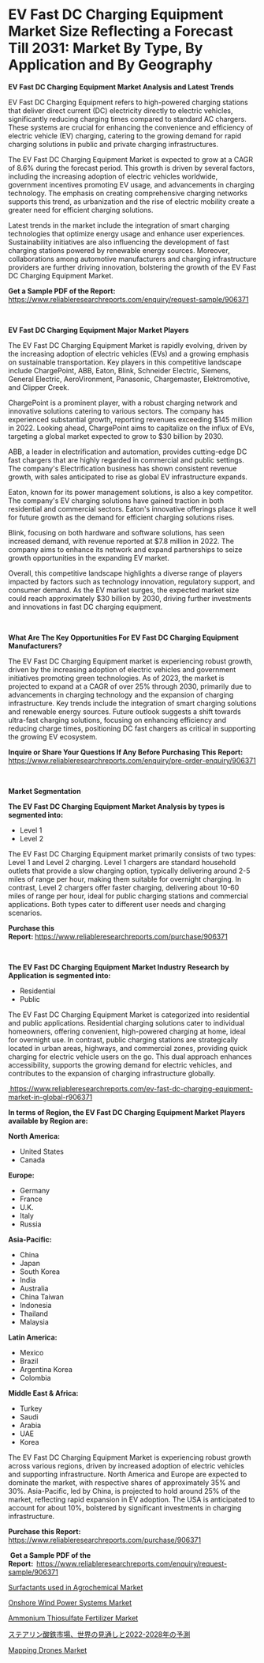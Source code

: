 <p><h1>EV Fast DC Charging Equipment Market Size Reflecting a Forecast Till 2031: Market By Type, By Application and By Geography</h1></p><p><strong>EV Fast DC Charging Equipment Market Analysis and Latest Trends</strong></p>
<p><p>EV Fast DC Charging Equipment refers to high-powered charging stations that deliver direct current (DC) electricity directly to electric vehicles, significantly reducing charging times compared to standard AC chargers. These systems are crucial for enhancing the convenience and efficiency of electric vehicle (EV) charging, catering to the growing demand for rapid charging solutions in public and private charging infrastructures.</p><p>The EV Fast DC Charging Equipment Market is expected to grow at a CAGR of 8.6% during the forecast period. This growth is driven by several factors, including the increasing adoption of electric vehicles worldwide, government incentives promoting EV usage, and advancements in charging technology. The emphasis on creating comprehensive charging networks supports this trend, as urbanization and the rise of electric mobility create a greater need for efficient charging solutions.</p><p>Latest trends in the market include the integration of smart charging technologies that optimize energy usage and enhance user experiences. Sustainability initiatives are also influencing the development of fast charging stations powered by renewable energy sources. Moreover, collaborations among automotive manufacturers and charging infrastructure providers are further driving innovation, bolstering the growth of the EV Fast DC Charging Equipment Market.</p></p>
<p><strong>Get a Sample PDF of the Report:&nbsp;</strong> <a href="https://www.reliableresearchreports.com/enquiry/request-sample/906371">https://www.reliableresearchreports.com/enquiry/request-sample/906371</a></p>
<p>&nbsp;</p>
<p><strong>EV Fast DC Charging Equipment Major Market Players</strong></p>
<p><p>The EV Fast DC Charging Equipment Market is rapidly evolving, driven by the increasing adoption of electric vehicles (EVs) and a growing emphasis on sustainable transportation. Key players in this competitive landscape include ChargePoint, ABB, Eaton, Blink, Schneider Electric, Siemens, General Electric, AeroVironment, Panasonic, Chargemaster, Elektromotive, and Clipper Creek.</p><p>ChargePoint is a prominent player, with a robust charging network and innovative solutions catering to various sectors. The company has experienced substantial growth, reporting revenues exceeding $145 million in 2022. Looking ahead, ChargePoint aims to capitalize on the influx of EVs, targeting a global market expected to grow to $30 billion by 2030.</p><p>ABB, a leader in electrification and automation, provides cutting-edge DC fast chargers that are highly regarded in commercial and public settings. The company's Electrification business has shown consistent revenue growth, with sales anticipated to rise as global EV infrastructure expands.</p><p>Eaton, known for its power management solutions, is also a key competitor. The company's EV charging solutions have gained traction in both residential and commercial sectors. Eaton's innovative offerings place it well for future growth as the demand for efficient charging solutions rises.</p><p>Blink, focusing on both hardware and software solutions, has seen increased demand, with revenue reported at $7.8 million in 2022. The company aims to enhance its network and expand partnerships to seize growth opportunities in the expanding EV market.</p><p>Overall, this competitive landscape highlights a diverse range of players impacted by factors such as technology innovation, regulatory support, and consumer demand. As the EV market surges, the expected market size could reach approximately $30 billion by 2030, driving further investments and innovations in fast DC charging equipment.</p></p>
<p>&nbsp;</p>
<p><strong>What Are The Key Opportunities For EV Fast DC Charging Equipment Manufacturers?</strong></p>
<p><p>The EV Fast DC Charging Equipment market is experiencing robust growth, driven by the increasing adoption of electric vehicles and government initiatives promoting green technologies. As of 2023, the market is projected to expand at a CAGR of over 25% through 2030, primarily due to advancements in charging technology and the expansion of charging infrastructure. Key trends include the integration of smart charging solutions and renewable energy sources. Future outlook suggests a shift towards ultra-fast charging solutions, focusing on enhancing efficiency and reducing charge times, positioning DC fast chargers as critical in supporting the growing EV ecosystem.</p></p>
<p><strong>Inquire or Share Your Questions If Any Before Purchasing This Report:</strong> <a href="https://www.reliableresearchreports.com/enquiry/pre-order-enquiry/906371">https://www.reliableresearchreports.com/enquiry/pre-order-enquiry/906371</a></p>
<p>&nbsp;</p>
<p><strong>Market Segmentation</strong></p>
<p><strong>The EV Fast DC Charging Equipment Market Analysis by types is segmented into:</strong></p>
<p><ul><li>Level 1</li><li>Level 2</li></ul></p>
<p><p>The EV Fast DC Charging Equipment market primarily consists of two types: Level 1 and Level 2 charging. Level 1 chargers are standard household outlets that provide a slow charging option, typically delivering around 2-5 miles of range per hour, making them suitable for overnight charging. In contrast, Level 2 chargers offer faster charging, delivering about 10-60 miles of range per hour, ideal for public charging stations and commercial applications. Both types cater to different user needs and charging scenarios.</p></p>
<p><strong>Purchase this Report:&nbsp;</strong><a href="https://www.reliableresearchreports.com/purchase/906371">https://www.reliableresearchreports.com/purchase/906371</a></p>
<p>&nbsp;</p>
<p><strong>The EV Fast DC Charging Equipment Market Industry Research by Application is segmented into:</strong></p>
<p><ul><li>Residential</li><li>Public</li></ul></p>
<p><p>The EV Fast DC Charging Equipment Market is categorized into residential and public applications. Residential charging solutions cater to individual homeowners, offering convenient, high-powered charging at home, ideal for overnight use. In contrast, public charging stations are strategically located in urban areas, highways, and commercial zones, providing quick charging for electric vehicle users on the go. This dual approach enhances accessibility, supports the growing demand for electric vehicles, and contributes to the expansion of charging infrastructure globally.</p></p>
<p><a href="https://www.reliableresearchreports.com/ev-fast-dc-charging-equipment-market-in-global-r906371">&nbsp;https://www.reliableresearchreports.com/ev-fast-dc-charging-equipment-market-in-global-r906371</a></p>
<p><strong>In terms of Region, the EV Fast DC Charging Equipment Market Players available by Region are:</strong></p>
<p>
    <p> <strong> North America: </strong>
        <ul>
            <li>United States</li>
            <li>Canada</li>
        </ul>
        </p> 
    <p> <strong> Europe: </strong>
        <ul>
            <li>Germany</li>
            <li>France</li>
            <li>U.K.</li>
            <li>Italy</li>
            <li>Russia</li>
        </ul>
        </p> 
    <p> <strong> Asia-Pacific: </strong>
        <ul>
            <li>China</li>
            <li>Japan</li>
            <li>South Korea</li>
            <li>India</li>
            <li>Australia</li>
            <li>China Taiwan</li>
            <li>Indonesia</li>
            <li>Thailand</li>
            <li>Malaysia</li>
        </ul>
        </p> 
    <p> <strong> Latin America: </strong>
        <ul>
            <li>Mexico</li>
            <li>Brazil</li>
            <li>Argentina Korea</li>
            <li>Colombia</li>
        </ul>
        </p> 
    <p> <strong> Middle East & Africa: </strong>
        <ul>
            <li>Turkey</li>
            <li>Saudi</li>
            <li>Arabia</li>
            <li>UAE</li>
            <li>Korea</li>
        </ul>
    </p>
    </p>
<p><p>The EV Fast DC Charging Equipment Market is experiencing robust growth across various regions, driven by increased adoption of electric vehicles and supporting infrastructure. North America and Europe are expected to dominate the market, with respective shares of approximately 35% and 30%. Asia-Pacific, led by China, is projected to hold around 25% of the market, reflecting rapid expansion in EV adoption. The USA is anticipated to account for about 10%, bolstered by significant investments in charging infrastructure.</p></p>
<p><strong>Purchase this Report: </strong><a href="https://www.reliableresearchreports.com/purchase/906371">https://www.reliableresearchreports.com/purchase/906371</a></p>
<p>&nbsp;<strong>Get a Sample PDF of the Report:&nbsp;&nbsp;</strong><a href="https://www.reliableresearchreports.com/enquiry/request-sample/906371">https://www.reliableresearchreports.com/enquiry/request-sample/906371</a></p>
<p><strong></strong></p>
<p><p><a href="https://github.com/LilianFaulkner65/Market-Research-Report-List-1/blob/main/surfactants-used-in-agrochemical-market.md">Surfactants used in Agrochemical Market</a></p><p><a href="https://www.linkedin.com/pulse/strategic-roadmap-success-global-onshore-wind-power-systems-market-bu2pf?trackingId=juE8BMEdS3CbnCIZyN1M6A%3D%3D">Onshore Wind Power Systems Market</a></p><p><a href="https://issuu.com/reportprime-2/docs/ammonium-thiosulfate-fertilizer-mar_3b9cb58f54c5d1">Ammonium Thiosulfate Fertilizer Market</a></p><p><a href="https://williamkable67.medium.com/%E3%83%95%E3%82%A7%E3%83%AA%E3%83%83%E3%82%AF%E3%82%B9%E3%83%86%E3%82%A2%E3%83%AC%E3%83%BC%E3%83%88%E5%B8%82%E5%A0%B4-%E3%82%B0%E3%83%AD%E3%83%BC%E3%83%90%E3%83%AB%E3%82%A2%E3%82%A6%E3%83%88%E3%83%AB%E3%83%83%E3%82%AF%E3%81%A8%E4%BA%88%E6%B8%AC-2022-2028-0662a7b69101">ステアリン酸鉄市場、世界の見通しと2022-2028年の予測</a></p><p><a href="https://www.linkedin.com/pulse/global-mapping-drones-market-analysis-trends-forecasts-growth-itoif?trackingId=TJ44Of29RbKq%2FsbcCBj01g%3D%3D">Mapping Drones Market</a></p></p>